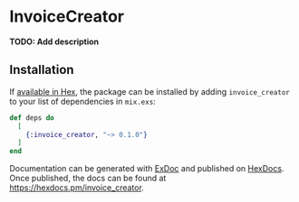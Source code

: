 # InvoiceCreator

**TODO: Add description**

## Installation

If [available in Hex](https://hex.pm/docs/publish), the package can be installed
by adding `invoice_creator` to your list of dependencies in `mix.exs`:

```elixir
def deps do
  [
    {:invoice_creator, "~> 0.1.0"}
  ]
end
```

Documentation can be generated with [ExDoc](https://github.com/elixir-lang/ex_doc)
and published on [HexDocs](https://hexdocs.pm). Once published, the docs can
be found at <https://hexdocs.pm/invoice_creator>.

